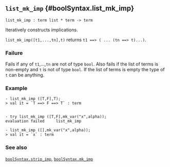 ## `list_mk_imp` {#boolSyntax.list_mk_imp}


```
list_mk_imp : term list * term -> term
```



Iteratively constructs implications.


`list_mk_imp([t1,...,tn],t)` returns `t1 ==> ( ... (tn ==> t)...)`.

### Failure

Fails if any of `t1`,...,`tn` are not of type `bool`. Also fails
if the list of terms is non-empty and `t` is not of type `bool`. If the
list of terms is empty the type of `t` can be anything.

### Example

    
    - list_mk_imp ([T,F],T);
    > val it = `T ==> F ==> T` : term
    
    
    - try list_mk_imp ([T,F],mk_var("x",alpha));
    evaluation failed     list_mk_imp
    
    - list_mk_imp ([],mk_var("x",alpha));
    > val it = `x` : term
    



### See also

[`boolSyntax.strip_imp`](#boolSyntax.strip_imp), [`boolSyntax.mk_imp`](#boolSyntax.mk_imp)

